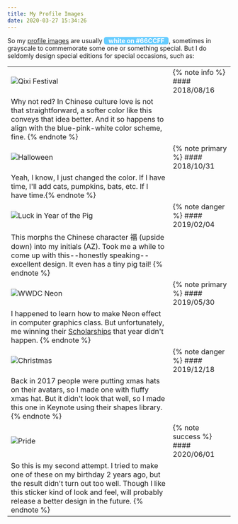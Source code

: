 ```yaml
---
title: My Profile Images
date: 2020-03-27 15:34:26
---
```


So my [profile images](https://gravatar.com/apollonyan) are usually <strong style="color:white;background-color:#66ccff;border-radius:5px;padding:0 10px;">white on #66CCFF</strong>, sometimes in grayscale to commemorate some one or something special. But I do seldomly design special editions for special occasions, such as:

|||
| -- | -- |
| ![Qixi Festival](https://1.gravatar.com/userimage/102369060/7a4e6483b100f709b2f946efac552807?size=400) | {% note info %} #### 2018/08/16 | Qixi (Chinese Valentine's Day)
Why not red? In Chinese culture love is not that straightforward, a softer color like this conveys that idea better. And it so happens to align with the blue-pink-white color scheme, fine. {% endnote %} |
| ![Halloween](https://0.gravatar.com/userimage/102369060/9cd71fbab01a73f61d87c4c2deb7ffc2?size=400) | {% note primary %} #### 2018/10/31 | Halloween
Yeah, I know, I just changed the color. If I have time, I'll add cats, pumpkins, bats, etc. If I have time.{% endnote %} |
| ![Luck in Year of the Pig](https://0.gravatar.com/userimage/102369060/1f3a207839546b73b8510862b4a724c2?size=400) | {% note danger %} #### 2019/02/04 | 福 in Year of the Pig
This morphs the Chinese character 福 (upside down) into my initials (AZ). Took me a while to come up with this--honestly speaking--excellent design. It even has a tiny pig tail! {% endnote %} |
| ![WWDC Neon](https://2.gravatar.com/userimage/102369060/e6ee18c8271a2308eb6d923afcff4fa3?size=400) | {% note primary %} #### 2019/05/30 | WWDC19
I happened to learn how to make Neon effect in computer graphics class. But unfortunately, me winning their [Scholarships](https://developer.apple.com/wwdc19/scholarships/) that year didn't happen. {% endnote %} |
| ![Christmas](https://0.gravatar.com/userimage/102369060/05c1c03e86fc67e97254865522bd104a?size=400)| {% note danger %} #### 2019/12/18 | Christmas
Back in 2017 people were putting xmas hats on their avatars, so I made one with fluffy xmas hat. But it didn't look that well, so I made this one in Keynote using their shapes library. {% endnote %} |
| ![Pride](https://2.gravatar.com/userimage/102369060/1095e598c5f595819cff42f5d4e47157?size=400)| {% note success %} #### 2020/06/01 | Pride 🏳️‍🌈
So this is my second attempt. I tried to make one of these on my birthday 2 years ago, but the result didn't turn out too well. Though I like this sticker kind of look and feel, will probably release a better design in the future. {% endnote %} |
